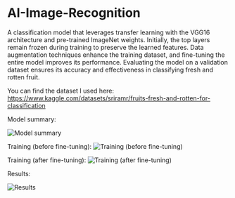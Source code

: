 # AI-Image-Recognition

A classification model that leverages transfer learning with the VGG16 architecture and pre-trained ImageNet weights. Initially, the top layers remain frozen during training to preserve the learned features. Data augmentation techniques enhance the training dataset, and fine-tuning the entire model improves its performance. Evaluating the model on a validation dataset ensures its accuracy and effectiveness in classifying fresh and rotten fruit.

You can find the dataset I used here: https://www.kaggle.com/datasets/sriramr/fruits-fresh-and-rotten-for-classification

Model summary:

![Model summary](https://user-images.githubusercontent.com/129823285/230555613-c08b8819-ed93-4b6d-b427-f15b7b6fbcf0.png)

Training (before fine-tuning):
![Training (before fine-tuning)](https://user-images.githubusercontent.com/129823285/230555638-71952183-b0ae-47ea-b3d5-671c4fd17e62.png)

Training (after fine-tuning):
![Training (after fine-tuning)](https://user-images.githubusercontent.com/129823285/230555652-27ae1e47-3508-4103-ae02-b0c4ed074de5.png)

Results:

![Results](https://user-images.githubusercontent.com/129823285/230555704-19e24d89-0f1e-4265-a1ef-018bc22ab67a.png)
